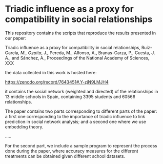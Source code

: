 # Triadic influence as a proxy for compatibility in social relationships

This repository contains the scripts that reproduce the results presented in our paper:

Triadic influence as a proxy for compatibility in social relationships, Ruíz-García<sup>*</sup>, M., Ozaita<sup>*</sup>, J., Pereda, M., Alfonso, A., Branas-Garza, P., Cuesta, J. A., and Sánchez, A., Proceedings of the National Academy of Sciences, XXX

the data collected in this work is hosted here:

https://zenodo.org/record/7643451#.Y-zjN9LMJH4

it contains the social network (weighted and directed) of the relationships in 13 middle schools in Spain, containing 3395 students and 60566 relationships.


The paper contains two parts corresponding to different parts of the paper: a first one corresponding to the importance of triadic influence to link prediction in social network analysis; and a second one where we use embedding theory. 


.....


For the second part, we include a sample program to represent the process done during the paper, where accuracy measures for the different treatments can be obtained given different school datasets. 
